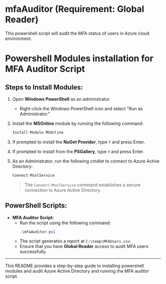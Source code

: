 # mfaAuditor (Requirement: Global Reader)
This powershell script will audit the MFA status of users in Azure cloud environment.



# Powershell Modules installation for MFA Auditor Script

## Steps to Install Modules:

1. Open **Windows PowerShell** as an administrator.
   - Right-click the Windows PowerShell icon and select "Run as Administrator."
   
2. Install the **MSOnline** module by running the following command:
   ```powershell
   Install-Module MSOnline
   ```

3. If prompted to install the **NuGet Provider**, type `Y` and press Enter.

4. If prompted to install from the **PSGallery**, type `Y` and press Enter.

5. As an Administrator, run the following cmdlet to connect to Azure Active Directory:
   ```powershell
   Connect-MsolService
   ```

   > The `Connect-MsolService` command establishes a secure connection to Azure Active Directory.

## PowerShell Scripts:

- **MFA Auditor Script:**
   - Run the script using the following command:
     ```powershell
     .\mfaAuditor.ps1
     ```
   - The script generates a report at `C:\temp\MFAUsers.csv`.
   - Ensure that you have **Global Reader** access to audit MFA users successfully.

---

This README provides a step-by-step guide to installing powershell modules and audit Azure Active Directory and running the MFA auditor script.
